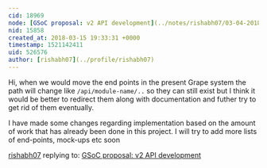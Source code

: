 ```yaml
---
cid: 18969
node: [GSoC proposal: v2 API development](../notes/rishabh07/03-04-2018/gsoc-proposal-v2-api-development)
nid: 15858
created_at: 2018-03-15 19:33:31 +0000
timestamp: 1521142411
uid: 526576
author: [rishabh07](../profile/rishabh07)
---
```


Hi, when we would move the end points in the present Grape system the path will change like `/api/module-name/..` so they can still exist but I think it would be better to redirect them along with documentation and futher try to get rid of them eventually.

I have made some changes regarding implementation based on the amount of work that has already been done in this project. I will try to add more lists of end-points, mock-ups etc soon

[rishabh07](../profile/rishabh07) replying to: [GSoC proposal: v2 API development](../notes/rishabh07/03-04-2018/gsoc-proposal-v2-api-development)

